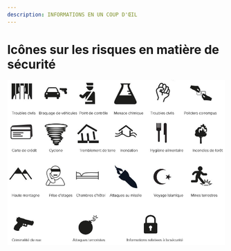 ```yaml
---
description: INFORMATIONS EN UN COUP D'ŒIL
---
```


# Icônes sur les risques en matière de sécurité

![](../.gitbook/assets/tm_icones-securite.JPG)

